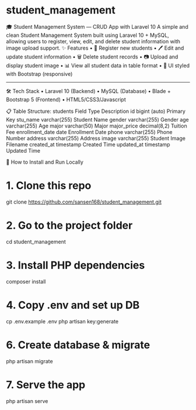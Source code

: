 # student_management
🎓 Student Management System — CRUD App with Laravel 10
A simple and clean Student Management System built using Laravel 10 + MySQL, allowing users to register, view, edit, and delete student information with image upload support.
✨ Features
•	🧾 Register new students
•	🖊️ Edit and update student information
•	🗑️ Delete student records
•	📷 Upload and display student image
•	📊 View all student data in table format
•	🎨 UI styled with Bootstrap (responsive)
________________________________________
🛠️ Tech Stack
•	Laravel 10 (Backend)
•	MySQL (Database)
•	Blade + Bootstrap 5 (Frontend)
•	HTML5/CSS3/Javascript

📋 Table Structure: students
Field	              Type	                Description
id	                bigint (auto)	        Primary Key
stu_name    	      varchar(255)	        Student Name
gender	            varchar(255)	        Gender
age	                varchar(255)	        Age
major	              varchar(50)	          Major
major_price	        decimal(8,2)        	Tuition Fee
enrollment_date	    date	                Enrollment Date
phone	              varchar(255)	        Phone Number
address            	varchar(255)	        Address
image	              varchar(255)	        Student Image Filename
created_at	        timestamp	            Created Time
updated_at	        timestamp	            Updated Time

🚀 How to Install and Run Locally

# 1. Clone this repo
git clone https://github.com/sansen168/student_management.git

# 2. Go to the project folder
cd student_management

# 3. Install PHP dependencies
composer install

# 4. Copy .env and set up DB
cp .env.example .env
php artisan key:generate

# 6. Create database & migrate
php artisan migrate

# 7. Serve the app
php artisan serve

